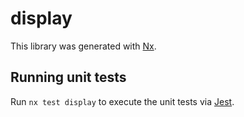 # display

This library was generated with [Nx](https://nx.dev).

## Running unit tests

Run `nx test display` to execute the unit tests via [Jest](https://jestjs.io).
